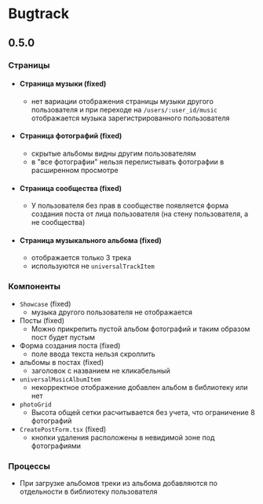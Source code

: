 # Bugtrack 

## 0.5.0
### Страницы
- #### Страница музыки (fixed)
  - нет вариации отображения страницы музыки другого пользователя и при переходе на `/users/:user_id/music` отображается музыка зарегистрированного пользователя
- #### Страница фотографий (fixed)
  - скрытые альбомы видны другим пользователям 
  - в "все фотографии" нельзя перелистывать фотографии в расширенном просмотре
- #### Страница сообщества (fixed)
  - У пользователя без прав в сообществе появляется форма создания поста от лица пользователя (на стену пользователя, а не сообщества)
- #### Страница музыкального альбома (fixed)
  - отображается только 3 трека 
  - используются не `universalTrackItem` 

### Компоненты
- `Showcase` (fixed)
  - музыка другого пользователя не отображается 
- Посты (fixed)
  - Можно прикрепить пустой альбом фотографий и таким образом пост будет пустым
- Форма создания поста (fixed)
  - поле ввода текста нельзя скроллить 
- альбомы в постах (fixed)
  - заголовок с названием не кликабельный
- `universalMusicAlbumItem`
  - некорректное отображение добавлен альбом в библиотеку или нет
- `photoGrid` 
  - Высота общей сетки расчитывается без учета, что ограничение 8 фотографий 
- `CreatePostForm.tsx` (fixed)
  - кнопки удаления расположены в невидимой зоне под фотографиями 

### Процессы
- При загрузке альбомов треки из альбома добавляются по отдельности в библиотеку пользователя 